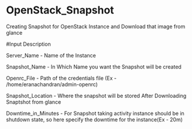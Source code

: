 # OpenStack_Snapshot
Creating Snapshot for OpenStack Instance and Download that image from glance

#Input Description

Server_Name - Name of the Instance 

Snapshot_Name - In Which Name you want the Snapshot will be created

Openrc_File - Path of the credentials file (Ex - /home/eranachandran/admin-openrc)

Snapshot_Location - Where the snapshot will be stored After Downloading Snaptshot from glance

Downtime_in_Minutes - For Snapshot taking activity instance should be in shutdown state, so here specify the downtime for the instance(Ex - 20m)
